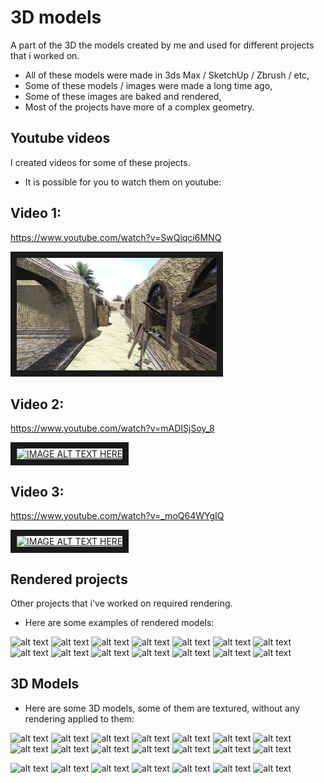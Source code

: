 # 3D models

A part of the 3D the models created by me and used for different projects that i worked on.
* All of these models were made in 3ds Max / SketchUp / Zbrush / etc,
* Some of these models / images were made a long time ago,
* Some of these images are baked and rendered,
* Most of the projects have more of a complex geometry.

## Youtube videos

I created videos for some of these projects.
* It is possible for you to watch them on youtube:

## Video 1:
https://www.youtube.com/watch?v=SwQiqci6MNQ

<a href="https://www.youtube.com/watch?v=SwQiqci6MNQ
" target="_blank"><img src="https://github.com/andrei-voia/android_game_project/blob/master/yticon.jpg" 
alt="IMAGE ALT TEXT HERE" width="320" height="180" border="10" /></a>

## Video 2:
https://www.youtube.com/watch?v=mADISjSoy_8

<a href="https://www.youtube.com/watch?v=mADISjSoy_8
" target="_blank"><img src="https://github.com/andrei-voia/personal_3D_models/blob/master/mq3%20(1).jpg" 
alt="IMAGE ALT TEXT HERE" width="320" height="180" border="10" /></a>

## Video 3:
https://www.youtube.com/watch?v=_moQ64WYgIQ

<a href="https://www.youtube.com/watch?v=_moQ64WYgIQ
" target="_blank"><img src="https://github.com/andrei-voia/personal_3D_models/blob/master/mq3.jpg" 
alt="IMAGE ALT TEXT HERE" width="320" height="180" border="10" /></a>


## Rendered projects

Other projects that i've worked on required rendering.
* Here are some examples of rendered models:

![alt text](https://github.com/andrei-voia/personal_3D_models/blob/master/imgs/audi_R8.png "image")
![alt text](https://github.com/andrei-voia/personal_3D_models/blob/master/imgs/13.jpg "image")
![alt text](https://github.com/andrei-voia/personal_3D_models/blob/master/imgs/09.jpg "image")
![alt text](https://github.com/andrei-voia/personal_3D_models/blob/master/imgs/08.jpg "image")
![alt text](https://github.com/andrei-voia/personal_3D_models/blob/master/imgs/soare%20misteaux.jpg "image")
![alt text](https://github.com/andrei-voia/personal_3D_models/blob/master/imgs/chestii%20albe.jpg "image")
![alt text](https://github.com/andrei-voia/personal_3D_models/blob/master/imgs/afara.jpg "image")
![alt text](https://github.com/andrei-voia/personal_3D_models/blob/master/imgs/afara%20sus.jpg "image")
![alt text](https://github.com/andrei-voia/personal_3D_models/blob/master/imgs/photo11.jpg "image")
![alt text](https://github.com/andrei-voia/personal_3D_models/blob/master/imgs/photo07.jpg "image")
![alt text](https://github.com/andrei-voia/personal_3D_models/blob/master/imgs/photo26.jpg "image")
![alt text](https://github.com/andrei-voia/personal_3D_models/blob/master/imgs/photo28.jpg "image")
![alt text](https://github.com/andrei-voia/personal_3D_models/blob/master/imgs/1.jpg "image")
![alt text](https://github.com/andrei-voia/personal_3D_models/blob/master/imgs/2.jpg "image")



## 3D Models

* Here are some 3D models, some of them are textured, without any rendering applied to them:

![alt text](https://github.com/andrei-voia/personal_3D_models/blob/master/imgs/Screenshot_2.png "image")
![alt text](https://github.com/andrei-voia/personal_3D_models/blob/master/imgs/Screenshot_3.png "image")
![alt text](https://github.com/andrei-voia/personal_3D_models/blob/master/imgs/Screenshot_1.png "image")
![alt text](https://github.com/andrei-voia/personal_3D_models/blob/master/imgs/Screenshot_4.png "image")
![alt text](https://github.com/andrei-voia/personal_3D_models/blob/master/imgs/18.png "image")
![alt text](https://github.com/andrei-voia/personal_3D_models/blob/master/imgs/16.png "image")
![alt text](https://github.com/andrei-voia/personal_3D_models/blob/master/imgs/Screenshot_17.png "image")
![alt text](https://github.com/andrei-voia/personal_3D_models/blob/master/imgs/Screenshot_18.png "image")
![alt text](https://github.com/andrei-voia/personal_3D_models/blob/master/imgs/Screenshot_5.png "image")
![alt text](https://github.com/andrei-voia/personal_3D_models/blob/master/imgs/Screenshot_6.png "image")
![alt text](https://github.com/andrei-voia/personal_3D_models/blob/master/imgs/Screenshot_7.png "image")
![alt text](https://github.com/andrei-voia/personal_3D_models/blob/master/imgs/Screenshot_8.png "image")
![alt text](https://github.com/andrei-voia/personal_3D_models/blob/master/imgs/Screenshot_9.png "image")
![alt text](https://github.com/andrei-voia/personal_3D_models/blob/master/imgs/Screenshot_10.png "image")

![alt text](https://github.com/andrei-voia/personal_3D_models/blob/master/imgs/Screenshot_8%20(2).png "image")
![alt text](https://github.com/andrei-voia/personal_3D_models/blob/master/imgs/Screenshot_11.png "image")
![alt text](https://github.com/andrei-voia/personal_3D_models/blob/master/imgs/Screenshot_12.png "image")
![alt text](https://github.com/andrei-voia/personal_3D_models/blob/master/imgs/Screenshot_13.png "image")
![alt text](https://github.com/andrei-voia/personal_3D_models/blob/master/imgs/Screenshot_14.png "image")
![alt text](https://github.com/andrei-voia/personal_3D_models/blob/master/imgs/Screenshot_15.png "image")
![alt text](https://github.com/andrei-voia/personal_3D_models/blob/master/imgs/Screenshot_16.png "image")


